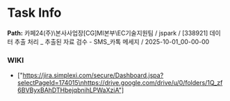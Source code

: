 # Task Info

**Path:** 카페24(주)\본사사업장\[CG]MI본부\EC기술지원팀 / jspark / [338921] 데이터 추출 처리 _ 추출된 자료 검수 - SMS_카톡 메세지 / 2025-10-01_00-00-00

### WIKI
- ["https://jira.simplexi.com/secure/Dashboard.jspa?selectPageId=174015\nhttps://drive.google.com/drive/u/0/folders/1Q_zf6BVByxBAhDTHbejqbnihLPWaXziA"]

